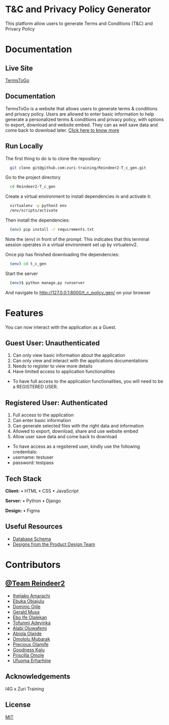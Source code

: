 
# T&C and Privacy Policy Generator

This platform allow users to generate Terms and Conditions (T&C) and Privacy Policy
# Documentation

## Live Site
[TermsToGo](https://reindeer2-t-c-gen.vercel.app/)

## Documentation
TermsToGo is a website that allows users to generate terms & conditions and privacy policy. Users are allowed to enter basic information to help generate a personalized terms & conditions and privacy policy, with options to export, download and website embed. They can as well save data and come back to download later. 
[Click here to know more](https://docs.google.com/document/d/1fFfGJgD2DroMChqk6oDTj0kDEJGktxjAG76sx5nsHT8/edit?usp=sharing)

## Run Locally

The first thing to do is to clone the repository:

```bash
  git clone git@github.com:zuri-training/Reindeer2-T_c_gen.git
```

Go to the project directory
```bash
  cd Reindeer2-T_c_gen
```

Create a virtual environment to install dependencies in and activate it:

```bash
  virtualenv -p python3 env
  /env/scripts/activate
```

Then install the dependencies:
```bash
  (env) pip install -r requirements.txt  
```

Note the (env) in front of the prompt. This indicates that this terminal session operates in a virtual environment set up by virtualenv2.

Once pip has finished downloading the dependencies:

```bash
  (env) cd t_c_gen
```

Start the server
```bash
  (env)$ python manage.py runserver  
```

And navigate to http://127.0.0.1:8000/t_c_policy_gen/ on your browser


# Features

You can now interact with the application as a Guest.

## Guest User: Unauthenticated

1. Can only view basic information about the application
2. Can only view and interact with the applications documentations
3. Needs to register to view more details
4. Have limited access to application functionalities


- To have full access to the application functionalities, you will need to be a REGISTERED USER.

## Registered User: Authenticated
1. Full access to the application
2. Can enter basic information
3. Can generate selected files with the right data and information
4. Allowed to export, download, share and use website embed
5. Allow user save data and come back to download

- To have access as a regsitered user, kindly use the following credentials:
- username: testuser
- password: testpass


## Tech Stack

**Client:** • HTML • CSS • JavaScript

**Server:** • Python • Django

**Design:** • Figma


## Useful Resources

- [Database Schema](https://drive.google.com/file/d/1uX3HpiBleFBdgTL8xVYwqA_c238sI6fo/view?usp=share_link)
- [Designs from the Product Design Team](https://www.figma.com/file/ldZ4NLlErRm6vs4EVBqVM8/Team-Reindeer2?node-id=196%3A2&t=1t0SUueV5MgLAGTG-1)
# Contributors

## [@Team Reindeer2](https://www.github.com/)
- [Ihejiako Amarachi](https://www.github.com/Cozyamy)
- [Ebuka Obiajulu](https://www.github.com/ebukaobiajulu)
- [Dominic Ojile](https://www.github.com/DominicOj)
- [Gerald Musa](https://www.github.com/Gerald-TM)
- [Ebo Ife Olalekan](https://www.github.com/ebonysamlac)
- [Tofunmi Adeyinka](https://www.github.com/tohmyy)
- [Alabi Oluwafemi](https://www.github.com/Oluwafemialabi)
- [Abiola Olajide](https://www.github.com/Abiola-olajide)
- [Omololu Mubarak](https://www.github.com/Lolu00)
- [Precious Olamife](https://www.github.com/wemmy-UX)
- [Goodness Kalu](https://www.github.com/goodnesskalu)
- [Priscilla Omole](https://www.github.com/Pooma2002)
- [Ufuoma Erharhine](https://www.github.com/ufuomaerh)


## Acknowledgements

 I4G x Zuri Training 
## License

[MIT](https://choosealicense.com/licenses/mit/)

